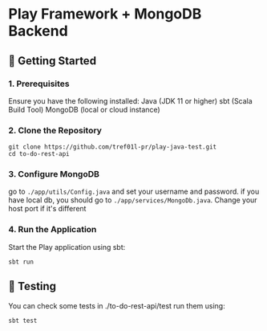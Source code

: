# Play Framework + MongoDB Backend

## 🚀 Getting Started
### 1. Prerequisites
Ensure you have the following installed:
Java (JDK 11 or higher)
sbt (Scala Build Tool)
MongoDB (local or cloud instance)

### 2. Clone the Repository
```
git clone https://github.com/tref01l-pr/play-java-test.git
cd to-do-rest-api
```

### 3. Configure MongoDB
go to ```./app/utils/Config.java``` and set your username and password. 
if you have local db, you should go to ```./app/services/MongoDb.java```. Change your host port if it's different

### 4. Run the Application
Start the Play application using sbt:
```
sbt run
```



## 🔬 Testing
You can check some tests in ./to-do-rest-api/test
run them using:
```
sbt test
```
